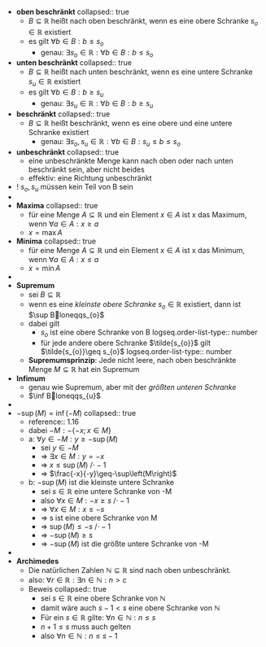 - **oben beschränkt**
  collapsed:: true
	- $B\subseteq\mathbb{R}$ heißt nach oben beschränkt, wenn es eine obere Schranke $s_{o}\in\mathbb{R}$ existiert
	- es gilt $\forall b\in B:b\leq s_{o}$
		- genau: $\exists s_{o}\in\mathbb{R}:\forall b\in B:b\leq s_{o}$
- **unten beschränkt**
  collapsed:: true
	- $B\subseteq\mathbb{R}$ heißt nach unten beschränkt, wenn es eine untere Schranke $s_{u}\in\mathbb{R}$ existiert
	- es gilt $\forall b\in B:b\geq s_{u}$
		- genau: $\exists s_{u}\in\mathbb{R}:\forall b\in B:b\geq s_{u}$
- **beschränkt**
  collapsed:: true
	- $B\subseteq\mathbb{R}$ heißt beschränkt, wenn es eine obere und eine untere Schranke existiert
		- genau: $\exists s_{o},s_{u}\in\mathbb{R}:\forall b\in B:s_{u}\leq b\leq s_{o}$
- **unbeschränkt**
  collapsed:: true
	- eine unbeschränkte Menge kann nach oben oder nach unten beschränkt sein, aber nicht beides
	- effektiv: eine Richtung unbeschränkt
- ! $s_{o},s_{u}$ müssen kein Teil von B sein
-
- **Maxima**
  collapsed:: true
	- für eine Menge $A\subseteq\mathbb{R}$ und ein Element $x\in A$ ist x das Maximum, wenn $\forall a\in A:x\geq a$
	- $x=\max A$
- **Minima**
  collapsed:: true
	- für eine Menge $A\subseteq\mathbb{R}$ und ein Element $x\in A$ ist x das Minimum, wenn $\forall a\in A:x\leq a$
	- $x=\min A$
-
- **Supremum**
	- sei $B\subseteq\mathbb{R}$
	- wenn es eine *kleinste obere Schranke* $s_{o}\in\mathbb{R}$ existiert, dann ist $\sup Bloneqqs_{o}$
	- dabei gilt
		- $s_{o}$ ist eine obere Schranke von B
		  logseq.order-list-type:: number
		- für jede andere obere Schranke $\tilde{s_{o}}$ gilt $\tilde{s_{o}}\geq s_{o}$
		  logseq.order-list-type:: number
	- **Supremumsprinzip**: Jede nicht leere, nach oben beschränkte Menge $M\subseteq\mathbb{R}$ hat ein Supremum
- **Infimum**
	- genau wie Supremum, aber mit der *größten unteren Schranke*
	- $\inf Bloneqqs_{u}$
-
- $-\sup\left(M\right)=\inf\left(-M\right)$
  collapsed:: true
	- reference:: 1.16
	- dabei $-M:-\left\lbrace-x;x\in M\right\rbrace$
	- a: $\forall y\in-M:y\geq-\sup\left(M\right)$
		- sei $y\in-M$
		- => $\exists x\in M:y=-x$
		- => $x\leq\sup\left(M\right)$ /$\cdot-1$
		- => $\frac{-x}{-y}\geq-\sup\left(M\right)$
	- b: $-\sup\left(M\right)$ ist die kleinste untere Schranke
		- sei $s\in\mathbb{R}$ eine untere Schranke von -M
		- also $\forall x\in M:-x\geq s$ /$\cdot-1$
		- => $\forall x\in M:x\leq-s$
		- => s ist eine obere Schranke von M
		- => $\sup\left(M\right)\leq-s$ /$\cdot-1$
		- => $-\sup\left(M\right)\geq s$
		- => $-\sup\left(M\right)$ ist die größte untere Schranke von -M
-
- **Archimedes**
	- Die natürlichen Zahlen $\mathbb{N}\subseteq\mathbb{R}$ sind nach oben unbeschränkt.
	- also: $\forall r\in\mathbb{R}:\exists n\in\mathbb{N}:n>c$
	- Beweis
	  collapsed:: true
		- sei $s\in\mathbb{R}$ eine obere Schranke von $\mathbb{N}$
		- damit wäre auch $s-1<s$ eine obere Schranke von $\mathbb{N}$
		- Für ein $s\in\mathbb{R}$ gilte: $\forall n\in\mathbb{N}:n\leq s$
		- $n+1\leq s$ muss auch gelten
		- also $\forall n\in\mathbb{N}:n\leq s-1$